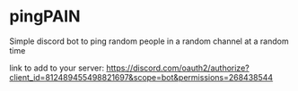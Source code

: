 # pingPAIN
Simple discord bot to ping random people in a random channel at a random time

link to add to your server:
https://discord.com/oauth2/authorize?client_id=812489455498821697&scope=bot&permissions=268438544
